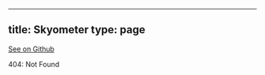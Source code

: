 
---
title: Skyometer
type: page
---

[See on Github](https://github.com/jakeroggenbuck/Skyometer/)

404: Not Found